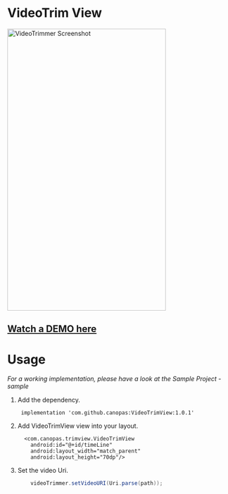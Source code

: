 # VideoTrim View

<img src="https://github.com/canopas/VideoTrimView/blob/VideTrim/screenshot/Feb-05-2021%2009-50-41.gif" alt="VideoTrimmer Screenshot" width="360" height="640" />

## [Watch a DEMO here](http://gfycat.com/UnnaturalConsiderateFiddlercrab)

# Usage

*For a working implementation, please have a look at the Sample Project - sample*
1. Add the dependency.

    ```  implementation 'com.github.canopas:VideoTrimView:1.0.1' ```
    
2. Add VideoTrimView view into your layout.

    ```
      <com.canopas.trimview.VideoTrimView
        android:id="@+id/timeLine"
        android:layout_width="match_parent"
        android:layout_height="70dp"/>

    ```

3. Set the video Uri.

    ```java
        videoTrimmer.setVideoURI(Uri.parse(path));
    ```
